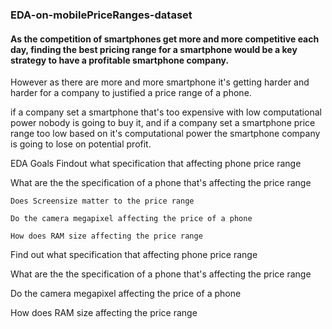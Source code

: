 ### EDA-on-mobilePriceRanges-dataset

#### As the competition of smartphones get more and more competitive each day, finding the best pricing range for a smartphone would be a key strategy to have a profitable smartphone company.

However as there are more and more smartphone it's getting harder and harder for a company to justified a price range of a phone.

if a company set a smartphone that's too expensive with low computational power nobody is going to buy it, and if a company set a smartphone price range too low based on it's computational power the smartphone company is going to lose on potential profit.

EDA Goals
Findout what specification that affecting phone price range

What are the the specification of a phone that's affecting the price range

    Does Screensize matter to the price range

    Do the camera megapixel affecting the price of a phone

    How does RAM size affecting the price range
Find out what specification that affecting phone price range

What are the the specification of a phone that's affecting the price range

Do the camera megapixel affecting the price of a phone

How does RAM size affecting the price range
